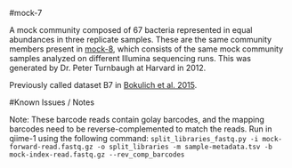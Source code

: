#mock-7

A mock community composed of 67 bacteria represented in equal abundances in three replicate samples. These are the same community members present in [mock-8](../mock-8), which consists of the same mock community samples analyzed on different Illumina sequencing runs. This was generated by Dr. Peter Turnbaugh at Harvard in 2012.

Previously called dataset B7 in [Bokulich et al. 2015](https://dx.doi.org/10.7287/peerj.preprints.934v2).

#Known Issues / Notes

Note:
These barcode reads contain golay barcodes, and the mapping barcodes need to be reverse-complemented to match the reads. Run in qiime-1 using the following command:
``split_libraries_fastq.py -i mock-forward-read.fastq.gz -o split_libraries -m sample-metadata.tsv -b mock-index-read.fastq.gz --rev_comp_barcodes``
